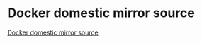 # Docker domestic mirror source
[Docker domestic mirror source](https://aiwithcloud.com/2022/09/19/docker_domestic_mirror_source/)